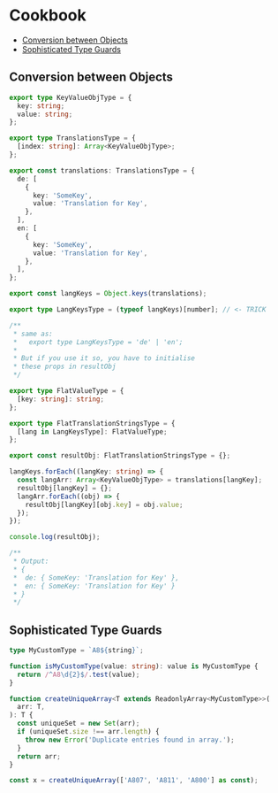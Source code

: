 # Cookbook

<!-- @import "[TOC]" {cmd="toc" depthFrom=2 depthTo=4 orderedList=false} -->

<!-- code_chunk_output -->

- [Conversion between Objects](#conversion-between-objects)
- [Sophisticated Type Guards](#sophisticated-type-guards)

<!-- /code_chunk_output -->

## Conversion between Objects

```ts
export type KeyValueObjType = {
  key: string;
  value: string;
};

export type TranslationsType = {
  [index: string]: Array<KeyValueObjType>;
};

export const translations: TranslationsType = {
  de: [
    {
      key: 'SomeKey',
      value: 'Translation for Key',
    },
  ],
  en: [
    {
      key: 'SomeKey',
      value: 'Translation for Key',
    },
  ],
};

export const langKeys = Object.keys(translations);

export type LangKeysType = (typeof langKeys)[number]; // <- TRICK

/**
 * same as:
 *   export type LangKeysType = 'de' | 'en';
 *
 * But if you use it so, you have to initialise
 * these props in resultObj
 */

export type FlatValueType = {
  [key: string]: string;
};

export type FlatTranslationStringsType = {
  [lang in LangKeysType]: FlatValueType;
};

export const resultObj: FlatTranslationStringsType = {};

langKeys.forEach((langKey: string) => {
  const langArr: Array<KeyValueObjType> = translations[langKey];
  resultObj[langKey] = {};
  langArr.forEach((obj) => {
    resultObj[langKey][obj.key] = obj.value;
  });
});

console.log(resultObj);

/**
 * Output:
 * {
 *  de: { SomeKey: 'Translation for Key' },
 *  en: { SomeKey: 'Translation for Key' }
 * }
 */
```

## Sophisticated Type Guards

```ts
type MyCustomType = `A8${string}`;

function isMyCustomType(value: string): value is MyCustomType {
  return /^A8\d{2}$/.test(value);
}

function createUniqueArray<T extends ReadonlyArray<MyCustomType>>(
  arr: T,
): T {
  const uniqueSet = new Set(arr);
  if (uniqueSet.size !== arr.length) {
    throw new Error('Duplicate entries found in array.');
  }
  return arr;
}

const x = createUniqueArray(['A807', 'A811', 'A800'] as const);
```
